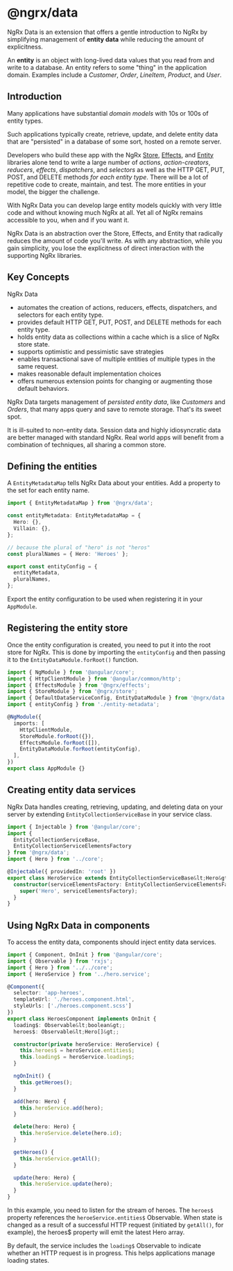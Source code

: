 # @ngrx/data

NgRx Data is an extension that offers a gentle introduction to NgRx by simplifying management of **entity data** while reducing the amount of explicitness.

<div class="alert is-important">

An **entity** is an object with long-lived data values that you read from and write to a database. An entity refers to some "thing" in the application domain. Examples include a _Customer_, _Order_, _LineItem_, _Product_, and _User_.

</div>

## Introduction

Many applications have substantial _domain models_ with 10s or 100s of entity types.

Such applications typically create, retrieve, update, and delete entity data that are "persisted" in a database of some sort, hosted on a remote server.

Developers who build these app with the NgRx [Store](guide/store), [Effects](guide/effects), and [Entity](guide/entity) libraries alone tend to write a large number of _actions_, _action-creators_, _reducers_, _effects_, _dispatchers_, and _selectors_ as well as the HTTP GET, PUT, POST, and DELETE methods _for each entity type_.
There will be a lot of repetitive code to create, maintain, and test.
The more entities in your model, the bigger the challenge.

With NgRx Data you can develop large entity models quickly with very little code
and without knowing much NgRx at all.
Yet all of NgRx remains accessible to you, when and if you want it.

NgRx Data is an abstraction over the Store, Effects, and Entity that radically reduces
the amount of code you'll write.
As with any abstraction, while you gain simplicity,
you lose the explicitness of direct interaction with the supporting NgRx libraries.

## Key Concepts

NgRx Data

- automates the creation of actions, reducers, effects, dispatchers, and selectors for each entity type.
- provides default HTTP GET, PUT, POST, and DELETE methods for each entity type.
- holds entity data as collections within a cache which is a slice of NgRx store state.
- supports optimistic and pessimistic save strategies
- enables transactional save of multiple entities of multiple types in the same request.
- makes reasonable default implementation choices
- offers numerous extension points for changing or augmenting those default behaviors.

NgRx Data targets management of _persisted entity data_, like _Customers_ and _Orders_, that many apps query and save to remote storage. That's its sweet spot.

It is ill-suited to non-entity data.
Session data and highly idiosyncratic data are better managed with standard NgRx.
Real world apps will benefit from a combination of techniques, all sharing a common store.

## Defining the entities

A `EntityMetadataMap` tells NgRx Data about your entities. Add a property to the set for each entity name.

```ts
import { EntityMetadataMap } from '@ngrx/data';

const entityMetadata: EntityMetadataMap = {
  Hero: {},
  Villain: {},
};

// because the plural of "hero" is not "heros"
const pluralNames = { Hero: 'Heroes' };

export const entityConfig = {
  entityMetadata,
  pluralNames,
};
```

Export the entity configuration to be used when registering it in your `AppModule`.

## Registering the entity store

Once the entity configuration is created, you need to put it into the root store for NgRx. This is done by importing the `entityConfig` and then passing it to the `EntityDataModule.forRoot()` function.

```ts
import { NgModule } from '@angular/core';
import { HttpClientModule } from '@angular/common/http';
import { EffectsModule } from '@ngrx/effects';
import { StoreModule } from '@ngrx/store';
import { DefaultDataServiceConfig, EntityDataModule } from '@ngrx/data';
import { entityConfig } from './entity-metadata';

@NgModule({
  imports: [
    HttpClientModule,
    StoreModule.forRoot({}),
    EffectsModule.forRoot([]),
    EntityDataModule.forRoot(entityConfig),
  ],
})
export class AppModule {}
```

## Creating entity data services

NgRx Data handles creating, retrieving, updating, and deleting data on your server by extending `EntityCollectionServiceBase` in your service class.

```ts
import { Injectable } from '@angular/core';
import {
  EntityCollectionServiceBase,
  EntityCollectionServiceElementsFactory
} from '@ngrx/data';
import { Hero } from '../core';

@Injectable({ providedIn: 'root' })
export class HeroService extends EntityCollectionServiceBase&lt;Hero&gt; {
  constructor(serviceElementsFactory: EntityCollectionServiceElementsFactory) {
    super('Hero', serviceElementsFactory);
  }
}
```

## Using NgRx Data in components

To access the entity data, components should inject entity data services.

```ts
import { Component, OnInit } from '@angular/core';
import { Observable } from 'rxjs';
import { Hero } from '../../core';
import { HeroService } from '../hero.service';

@Component({
  selector: 'app-heroes',
  templateUrl: './heroes.component.html',
  styleUrls: ['./heroes.component.scss']
})
export class HeroesComponent implements OnInit {
  loading$: Observable&lt;boolean&gt;;
  heroes$: Observable&lt;Hero[]&gt;;

  constructor(private heroService: HeroService) {
    this.heroes$ = heroService.entities$;
    this.loading$ = heroService.loading$;
  }

  ngOnInit() {
    this.getHeroes();
  }

  add(hero: Hero) {
    this.heroService.add(hero);
  }

  delete(hero: Hero) {
    this.heroService.delete(hero.id);
  }

  getHeroes() {
    this.heroService.getAll();
  }

  update(hero: Hero) {
    this.heroService.update(hero);
  }
}
```

In this example, you need to listen for the stream of heroes. The `heroes$` property references the `heroeService.entities$` Observable. When state is changed as a result of a successful HTTP request (initiated by `getAll()`, for example), the heroes$ property will emit the latest Hero array.

By default, the service includes the `loading$` Observable to indicate whether an HTTP request is in progress. This helps applications manage loading states.

